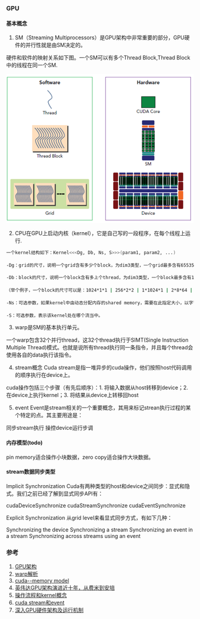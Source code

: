 ### GPU


####  基本概念

1. SM（Streaming Multiprocessors）是GPU架构中非常重要的部分，GPU硬件的并行性就是由SM决定的。

硬件和软件的映射关系如下图。一个SM可以有多个Thread Block,Thread Block中的线程在同一个SM.

![软硬件对比](p../../../pic/doc/gpu/gpu_soft_hardware.png)

2. CPU在GPU上启动内核（kernel），它是自己写的一段程序，在每个线程上运行.

```bash
一个kernel结构如下：Kernel<<<Dg, Db, Ns, S>>>(param1, param2, ...)

-Dg：grid的尺寸，说明一个grid含有多少个block，为dim3类型，一个grid最多含有65535*65535*65535个block，Dg.x，Dg.y，Dg.z最大值为65535；

-Db：block的尺寸，说明一个block含有多上个thread，为dim3类型，一个block最多含有1024(cuda2.x版本)个threads，Db.x和Db.y最大值为1024，Db.z最大值64；

（举个例子，一个block的尺寸可以是：1024*1*1 | 256*2*2 | 1*1024*1 | 2*8*64 | 4*4*64等）

-Ns：可选参数，如果kernel中由动态分配内存的shared memory，需要在此指定大小，以字节为单位；

-S：可选参数，表示该kernel处在哪个流当中。
```

3. warp是SM的基本执行单元。

一个warp包含32个并行thread，这32个thread执行于SIMT(Single Instruction Multiple Thread)模式。也就是说所有thread执行同一条指令，并且每个thread会使用各自的data执行该指令。

4. stream概念 Cuda stream是指一堆异步的cuda操作，他们按照host代码调用的顺序执行在device上。

cuda操作包括三个步骤（有先后顺序）：1. 将输入数据从host转移到device；2. 在device上执行kernel；3. 将结果从device上转移回host

5. event  Event是stream相关的一个重要概念，其用来标记strean执行过程的某个特定的点。其主要用途是：

同步stream执行
操控device运行步调



####  内存模型(todo)

pin memory适合操作小块数据，zero copy适合操作大块数据。

#### stream数据同步类型

Implicit Synchronization
Cuda有两种类型的host和device之间同步：显式和隐式。我们之前已经了解到显式同步API有：

cudaDeviceSynchronize
cudaStreamSynchronize
cudaEventSynchronize

Explicit Synchronization
从grid level来看显式同步方式，有如下几种：

Synchronizing the device
Synchronizing a stream
Synchronizing an event in a stream
Synchronizing across streams using an event


### 参考

1. [GPU架构](https://www.cnblogs.com/1024incn/p/4539754.html)
2. [warp解析](https://www.cnblogs.com/1024incn/p/4539754.html)
3. [cuda--memory model](https://www.cnblogs.com/1024incn/p/4564726.html)
4. [英伟达GPU架构演进近十年，从费米到安培](https://zhuanlan.zhihu.com/p/413145211)
5. [操作流程和kernel概念](https://www.cnblogs.com/hankeyyh/p/6580427.html)
6. [cuda stream和event](https://www.cnblogs.com/1024incn/p/5891051.html)
7. [深入GPU硬件架构及运行机制](https://www.cnblogs.com/timlly/p/11471507.html)